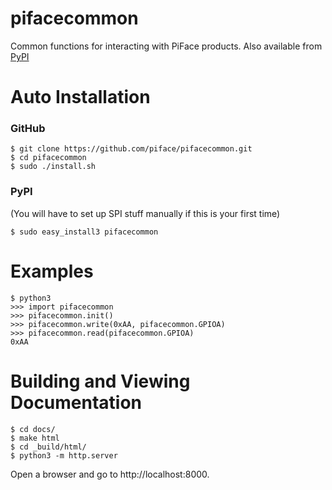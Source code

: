 pifacecommon
============

Common functions for interacting with PiFace products. Also available from 
[PyPI](https://pypi.python.org/pypi/pifacecommon/)

Auto Installation
=================
### GitHub

    $ git clone https://github.com/piface/pifacecommon.git
    $ cd pifacecommon
    $ sudo ./install.sh

### PyPI
(You will have to set up SPI stuff manually if this is your first time)

    $ sudo easy_install3 pifacecommon

Examples
========

    $ python3
    >>> import pifacecommon
    >>> pifacecommon.init()
    >>> pifacecommon.write(0xAA, pifacecommon.GPIOA)
    >>> pifacecommon.read(pifacecommon.GPIOA)
    0xAA

Building and Viewing Documentation
==================================

    $ cd docs/
    $ make html
    $ cd _build/html/
    $ python3 -m http.server

Open a browser and go to http://localhost:8000.